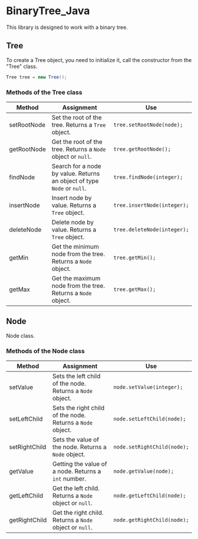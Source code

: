 # BinaryTree_Java

This library is designed to work with a binary tree.

## Tree

To create a Tree object, you need to initialize it, call the constructor from the "Tree" class.

```java
Tree tree = new Tree();
```

### Methods of the Tree class

| Method | Assignment | Use |
| - | - | - |
| setRootNode | Set the root of the tree. Returns a ```Tree``` object. | ```tree.setRootNode(node);``` |
| getRootNode | Get the root of the tree. Returns a ```Node``` object or ```null```. | ```tree.getRootNode();``` |
| findNode | Search for a node by value. Returns an object of type ```Node``` or ```null```. | ```tree.findNode(integer);``` |
| insertNode | Insert node by value. Returns a ```Tree``` object. | ```tree.insertNode(integer);``` |
| deleteNode | Delete node by value. Returns a ```Tree``` object. | ```tree.deleteNode(integer);``` |
| getMin | Get the minimum node from the tree. Returns a ```Node``` object. | ```tree.getMin();``` |
| getMax | Get the maximum node from the tree. Returns a ```Node``` object. | ```tree.getMax();``` |

## Node

Node class.

### Methods of the Node class
| Method | Assignment | Use |
| - | - | - |
| setValue | Sets the left child of the node. Returns a ```Node``` object. | ```node.setValue(integer);``` |
| setLeftChild | Sets the right child of the node. Returns a ```Node``` object. | ```node.setLeftChild(node);``` |
| setRightChild | Sets the value of the node. Returns a ```Node``` object. | ```node.setRightChild(node);``` |
| getValue | Getting the value of a node. Returns a ```int``` number. | ```node.getValue(node);``` |
| getLeftChild | Get the left child. Returns a ```Node``` object or ```null```. | ```node.getLeftChild(node);``` |
| getRightChild | Get the right child. Returns a ```Node``` object or ```null```. | ```node.getRightChild(node);``` |
